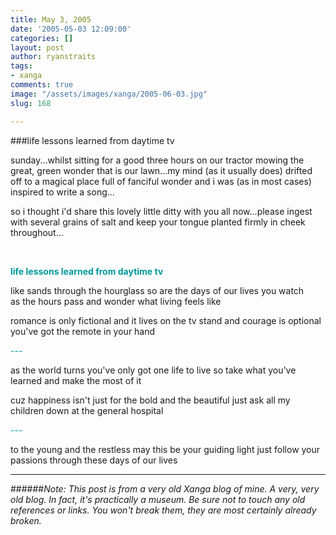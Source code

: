 ```yaml
---
title: May 3, 2005
date: '2005-05-03 12:09:00'
categories: []
layout: post
author: ryanstraits
tags:
- xanga
comments: true
image: "/assets/images/xanga/2005-06-03.jpg"
slug: 168

---
```

###life lessons learned from daytime tv

<!-- break -->

sunday...whilst sitting for a good three hours on our tractor mowing the great, green wonder that is our lawn...my mind (as it usually does) drifted off to a magical place full of fanciful wonder and i was (as in most cases) inspired to write a song...

so i thought i'd share this lovely little ditty with you all now...please ingest with several grains of salt and keep your tongue planted firmly in cheek throughout...

&nbsp;

<strong><span style="color:#009999;">life lessons learned from daytime tv</span></strong>

like sands through the hourglass
so are the days of our lives
you watch as the hours pass
and wonder what living feels like

romance is only fictional
and it lives on the tv stand
and courage is optional
you've got the remote in your hand

<span style="color:#009999;">---</span>

as the world turns
you've only got one life to live
so take what you've learned
and make the most of it

cuz happiness isn't just
for the bold and the beautiful
just ask all my children down
at the general hospital

<span style="color:#009999;">---</span>

to the young and the restless
may this be your guiding light
just follow your passions
through these days of our lives

---

######*Note: This post is from a very old Xanga blog of mine. A very, very old blog. In fact, it's practically a museum. Be sure not to touch any old references or links. You won't break them, they are most certainly already broken.*
